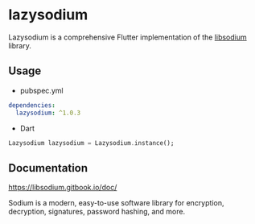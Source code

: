 # lazysodium

Lazysodium is a comprehensive Flutter implementation of the [libsodium](https://libsodium.gitbook.io/doc/) library.

## Usage

- pubspec.yml

```yaml
dependencies:
  lazysodium: ^1.0.3
```

- Dart

```dart
Lazysodium lazysodium = Lazysodium.instance();
```

## Documentation

https://libsodium.gitbook.io/doc/

Sodium is a modern, easy-to-use software library for encryption, decryption, signatures, password hashing, and more.
